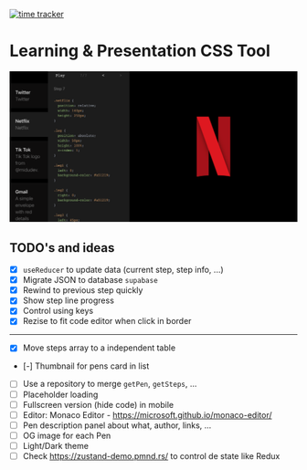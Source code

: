 [![time tracker](https://wakatime.com/badge/github/manumorante/css.learn.svg)](https://wakatime.com/badge/github/manumorante/css.learn)

# Learning & Presentation CSS Tool

![](public/csspen_og.png)

## TODO's and ideas
- [x] `useReducer` to update data (current step, step info, ...)
- [x] Migrate JSON to database `supabase`
- [x] Rewind to previous step quickly
- [x] Show step line progress
- [x] Control using keys
- [x] Rezise to fit code editor when click in border
---
- [x] Move steps array to a independent table
- [-] Thumbnail for pens card in list
- [ ] Use a repository to merge `getPen`, `getSteps`, ...
- [ ] Placeholder loading
- [ ] Fullscreen version (hide code) in mobile
- [ ] Editor: Monaco Editor - https://microsoft.github.io/monaco-editor/
- [ ] Pen description panel about what, author, links, ...
- [ ] OG image for each Pen
- [ ] Light/Dark theme
- [ ] Check https://zustand-demo.pmnd.rs/ to control de state like Redux
